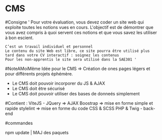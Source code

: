 # CMS

#Consigne
' Pour votre évaluation, vous devez coder un site web qui exploite toutes les notions vues en cours. L'objectif est de démontrer que vous avez compris à quoi servent ces notions et que vous savez les utiliser à bon escient.

    C’est un travail individuel et personnel
    Le contenu du site Web est libre, ce site pourra être utilisé plus tard dans votre CV interactif : soignez les contenus
    Pour les non-apprentis le site sera utilisé dans la SAE301 '

#NoteAMoiMême
Idée pour le CMS => Création de ones pages légers et pour différents projets éphémère. 
 - Le CMS doit pouvoir incorporer du JS & AJAX
 - Le CMS doit être sécurisé
 - Le CMS doit pouvoir utiliser des bases de donneés simplement


 #Contient :
 ViteJS - JQuery => AJAX
 Boostrap => mise en forme simple et rapide
 stylelint => mise en forme du code
 CSS & SCSS
 PHP & Twig - back-end

 #commandes

 npm update | MAJ des paquets
